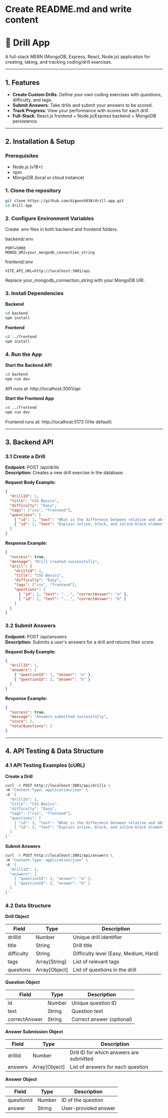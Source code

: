 # Create README.md and write content
# 🧠 Drill App

A full-stack MERN (MongoDB, Express, React, Node.js) application for creating, taking, and tracking coding/drill exercises.

---

## 1. Features
- **Create Custom Drills**: Define your own coding exercises with questions, difficulty, and tags.  
- **Submit Answers**: Take drills and submit your answers to be scored.  
- **Track Progress**: View your performance with scores for each drill.  
- **Full-Stack**: React.js frontend + Node.js/Express backend + MongoDB persistence.

---

## 2. Installation & Setup

### Prerequisites
- Node.js (v18+)  
- npm  
- MongoDB (local or cloud instance)

### 1. Clone the repository
```bash
git clone https://github.com/digeesh038/drill-app.git
cd drill-app
```

### 2. Configure Environment Variables

Create .env files in both backend and frontend folders.

backend/.env

```
PORT=5000
MONGO_URI=your_mongodb_connection_string
```

frontend/.env

```
VITE_API_URL=http://localhost:3001/api
```

Replace your_mongodb_connection_string with your MongoDB URI.

### 3. Install Dependencies

**Backend**
```bash
cd backend
npm install
```

**Frontend**
```bash
cd ../frontend
npm install
```

### 4. Run the App

**Start the Backend API**
```bash
cd backend
npm run dev
```
API runs at: http://localhost:3001/api

**Start the Frontend App**
```bash
cd ../frontend
npm run dev
```
Frontend runs at: http://localhost:5173 (Vite default)

---

## 3. Backend API

### 3.1 Create a Drill
**Endpoint:** POST /api/drills  
**Description:** Creates a new drill exercise in the database.

**Request Body Example:**
```json
{
  "drillId": 1,
  "title": "CSS Basics",
  "difficulty": "Easy",
  "tags": ["css", "frontend"],
  "questions": [
    { "id": 1, "text": "What is the difference between relative and absolute positioning?", "correctAnswer": "a" },
    { "id": 2, "text": "Explain inline, block, and inline-block elements.", "correctAnswer": "b" }
  ]
}
```

**Response Example:**
```json
{
  "success": true,
  "message": "Drill created successfully",
  "drill": {
    "drillId": 1,
    "title": "CSS Basics",
    "difficulty": "Easy",
    "tags": ["css", "frontend"],
    "questions": [
      { "id": 1, "text": "...", "correctAnswer": "a" },
      { "id": 2, "text": "...", "correctAnswer": "b" }
    ]
  }
}
```

### 3.2 Submit Answers
**Endpoint:** POST /api/answers  
**Description:** Submits a user's answers for a drill and returns their score.

**Request Body Example:**
```json
{
  "drillId": 1,
  "answers": [
    { "questionId": 1, "answer": "a" },
    { "questionId": 2, "answer": "b" }
  ]
}
```

**Response Example:**
```json
{
  "success": true,
  "message": "Answers submitted successfully",
  "score": 2,
  "totalQuestions": 2
}
```

---

## 4. API Testing & Data Structure

### 4.1 API Testing Examples (cURL)

**Create a Drill**
```bash
curl -X POST http://localhost:3001/api/drills \
-H "Content-Type: application/json" \
-d '{
  "drillId": 1,
  "title": "CSS Basics",
  "difficulty": "Easy",
  "tags": ["css", "frontend"],
  "questions": [
    { "id": 1, "text": "What is the difference between relative and absolute positioning?", "correctAnswer": "a" },
    { "id": 2, "text": "Explain inline, block, and inline-block elements.", "correctAnswer": "b" }
  ]
}'
```

**Submit Answers**
```bash
curl -X POST http://localhost:3001/api/answers \
-H "Content-Type: application/json" \
-d '{
  "drillId": 1,
  "answers": [
    { "questionId": 1, "answer": "a" },
    { "questionId": 2, "answer": "b" }
  ]
}'
```

### 4.2 Data Structure

**Drill Object**

| Field     | Type          | Description                   |
|-----------|---------------|-------------------------------|
| drillId   | Number        | Unique drill identifier       |
| title     | String        | Drill title                  |
| difficulty| String        | Difficulty level (Easy, Medium, Hard) |
| tags      | Array[String] | List of relevant tags        |
| questions | Array[Object] | List of questions in the drill |

**Question Object**

| Field         | Type   | Description              |
|---------------|--------|--------------------------|
| id            | Number | Unique question ID       |
| text          | String | Question text            |
| correctAnswer | String | Correct answer (optional)|

**Answer Submission Object**

| Field   | Type         | Description                        |
|---------|--------------|------------------------------------|
| drillId | Number       | Drill ID for which answers are submitted |
| answers | Array[Object]| List of answers for each question  |

**Answer Object**

| Field      | Type   | Description        |
|------------|--------|------------------|
| questionId | Number | ID of the question|
| answer     | String | User-provided answer|

